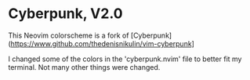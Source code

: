 # Cyberpunk, V2.0
This Neovim colorscheme is a fork of [Cyberpunk](https://www.github.com/thedenisnikulin/vim-cyberpunk]

I changed some of the colors in the 'cyberpunk.nvim' file to better fit my terminal. Not many other things were changed.
